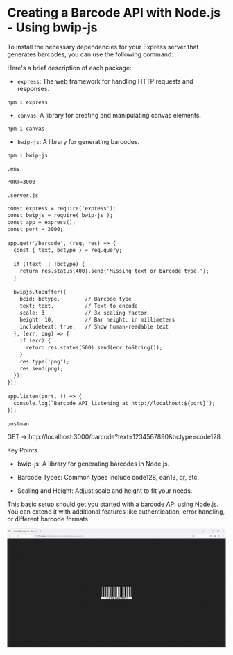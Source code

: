 # Creating a Barcode API with Node.js - Using bwip-js
 
To install the necessary dependencies for your Express server that generates barcodes, you can use the following command:

Here's a brief description of each package:

- `express`: The web framework for handling HTTP requests and responses.

```
npm i express
```

- `canvas`: A library for creating and manipulating canvas elements.

```
npm i canvas 
```

- `bwip-js`: A library for generating barcodes.

```
npm i bwip-js
```

`.env`
```
PORT=3000
```

`.server.js`
```
const express = require('express');
const bwipjs = require('bwip-js');
const app = express();
const port = 3000;

app.get('/barcode', (req, res) => {
  const { text, bctype } = req.query;

  if (!text || !bctype) {
    return res.status(400).send('Missing text or barcode type.');
  }

  bwipjs.toBuffer({
    bcid: bctype,        // Barcode type
    text: text,          // Text to encode
    scale: 3,            // 3x scaling factor
    height: 10,          // Bar height, in millimeters
    includetext: true,   // Show human-readable text
  }, (err, png) => {
    if (err) {
      return res.status(500).send(err.toString());
    }
    res.type('png');
    res.send(png);
  });
});

app.listen(port, () => {
  console.log(`Barcode API listening at http://localhost:${port}`);
});
```

`postman`

GET -> http://localhost:3000/barcode?text=1234567890&bctype=code128

Key Points

- bwip-js: A library for generating barcodes in Node.js.
  
- Barcode Types: Common types include code128, ean13, qr, etc.

- Scaling and Height: Adjust scale and height to fit your needs.

This basic setup should get you started with a barcode API using Node.js. You can extend it with additional features like authentication, error handling, or different barcode formats.

![Image](5.PNG)